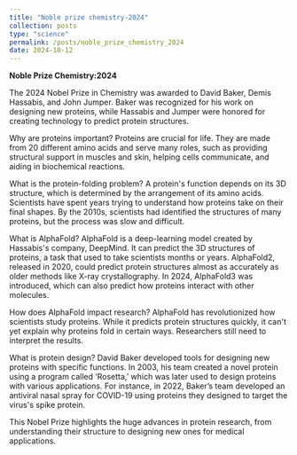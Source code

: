 ```yaml
---
title: "Noble prize chemistry-2024"
collection: posts
type: "science"
permalink: /posts/noble_prize_chemistry_2024
date: 2024-10-12
---
```


**Noble Prize Chemistry:2024**      


The 2024 Nobel Prize in Chemistry was awarded to David Baker, Demis Hassabis, and John Jumper. Baker was recognized for his work on designing new proteins, while Hassabis and Jumper were honored for creating technology to predict protein structures.

Why are proteins important?
Proteins are crucial for life. They are made from 20 different amino acids and serve many roles, such as providing structural support in muscles and skin, helping cells communicate, and aiding in biochemical reactions.

What is the protein-folding problem?
A protein's function depends on its 3D structure, which is determined by the arrangement of its amino acids. Scientists have spent years trying to understand how proteins take on their final shapes. By the 2010s, scientists had identified the structures of many proteins, but the process was slow and difficult.

What is AlphaFold?
AlphaFold is a deep-learning model created by Hassabis's company, DeepMind. It can predict the 3D structures of proteins, a task that used to take scientists months or years. AlphaFold2, released in 2020, could predict protein structures almost as accurately as older methods like X-ray crystallography. In 2024, AlphaFold3 was introduced, which can also predict how proteins interact with other molecules.

How does AlphaFold impact research?
AlphaFold has revolutionized how scientists study proteins. While it predicts protein structures quickly, it can't yet explain why proteins fold in certain ways. Researchers still need to interpret the results.

What is protein design?
David Baker developed tools for designing new proteins with specific functions. In 2003, his team created a novel protein using a program called ‘Rosetta,’ which was later used to design proteins with various applications. For instance, in 2022, Baker’s team developed an antiviral nasal spray for COVID-19 using proteins they designed to target the virus's spike protein.

This Nobel Prize highlights the huge advances in protein research, from understanding their structure to designing new ones for medical applications.
